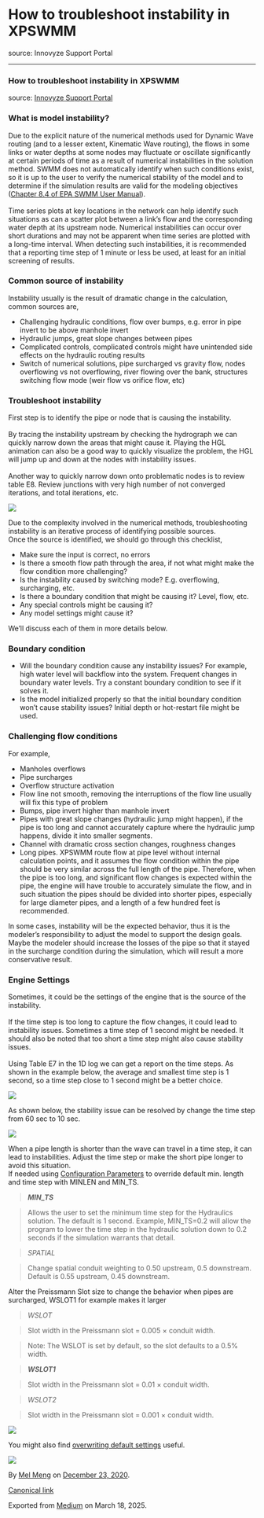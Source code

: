 # How to troubleshoot instability in XPSWMM

source: Innovyze Support Portal

---

### How to troubleshoot instability in XPSWMM

source: [Innovyze Support Portal](https://innovyze.force.com/support/s/article/Troubleshooting-unstable-1D-models-in-XPSWMM)

### What is model instability?

Due to the explicit nature of the numerical methods used for Dynamic Wave routing (and to a lesser extent, Kinematic Wave routing), the flows in some links or water depths at some nodes may fluctuate or oscillate significantly at certain periods of time as a result of numerical instabilities in the solution method. SWMM does not automatically identify when such conditions exist, so it is up to the user to verify the numerical stability of the model and to determine if the simulation results are valid for the modeling objectives ([Chapter 8.4 of EPA SWMM User Manual](https://www.epa.gov/sites/production/files/2019-02/documents/epaswmm5_1_manual_master_8-2-15.pdf)).  
   
Time series plots at key locations in the network can help identify such situations as can a scatter plot between a link’s flow and the corresponding water depth at its upstream node. Numerical instabilities can occur over short durations and may not be apparent when time series are plotted with a long-time interval. When detecting such instabilities, it is recommended that a reporting time step of 1 minute or less be used, at least for an initial screening of results.

### Common source of instability

Instability usually is the result of dramatic change in the calculation, common sources are,

* Challenging hydraulic conditions, flow over bumps, e.g. error in pipe invert to be above manhole invert
* Hydraulic jumps, great slope changes between pipes
* Complicated controls, complicated controls might have unintended side effects on the hydraulic routing results
* Switch of numerical solutions, pipe surcharged vs gravity flow, nodes overflowing vs not overflowing, river flowing over the bank, structures switching flow mode (weir flow vs orifice flow, etc)

### Troubleshoot instability

First step is to identify the pipe or node that is causing the instability.  
   
By tracing the instability upstream by checking the hydrograph we can quickly narrow down the areas that might cause it. Playing the HGL animation can also be a good way to quickly visualize the problem, the HGL will jump up and down at the nodes with instability issues.  
   
Another way to quickly narrow down onto problematic nodes is to review table E8. Review junctions with very high number of not converged iterations, and total iterations, etc.

![](images\1_OHiPNm6SXKY95h93bQEd8g.png)

Due to the complexity involved in the numerical methods, troubleshooting instability is an iterative process of identifying possible sources.  
Once the source is identified, we should go through this checklist,

* Make sure the input is correct, no errors
* Is there a smooth flow path through the area, if not what might make the flow condition more challenging?
* Is the instability caused by switching mode? E.g. overflowing, surcharging, etc.
* Is there a boundary condition that might be causing it? Level, flow, etc.
* Any special controls might be causing it?
* Any model settings might cause it?

We’ll discuss each of them in more details below.

### Boundary condition

* Will the boundary condition cause any instability issues? For example, high water level will backflow into the system. Frequent changes in boundary water levels. Try a constant boundary condition to see if it solves it.
* Is the model initialized properly so that the initial boundary condition won’t cause stability issues? Initial depth or hot-restart file might be used.

### Challenging flow conditions

For example,

* Manholes overflows
* Pipe surcharges
* Overflow structure activation
* Flow line not smooth, removing the interruptions of the flow line usually will fix this type of problem
* Bumps, pipe invert higher than manhole invert
* Pipes with great slope changes (hydraulic jump might happen), if the pipe is too long and cannot accurately capture where the hydraulic jump happens, divide it into smaller segments.
* Channel with dramatic cross section changes, roughness changes
* Long pipes. XPSWMM route flow at pipe level without internal calculation points, and it assumes the flow condition within the pipe should be very similar across the full length of the pipe. Therefore, when the pipe is too long, and significant flow changes is expected within the pipe, the engine will have trouble to accurately simulate the flow, and in such situation the pipes should be divided into shorter pipes, especially for large diameter pipes, and a length of a few hundred feet is recommended.

In some cases, instability will be the expected behavior, thus it is the modeler’s responsibility to adjust the model to support the design goals. Maybe the modeler should increase the losses of the pipe so that it stayed in the surcharge condition during the simulation, which will result a more conservative result.

### Engine Settings

Sometimes, it could be the settings of the engine that is the source of the instability.  
   
If the time step is too long to capture the flow changes, it could lead to instability issues. Sometimes a time step of 1 second might be needed. It should also be noted that too short a time step might also cause stability issues.  
   
Using Table E7 in the 1D log we can get a report on the time steps. As shown in the example below, the average and smallest time step is 1 second, so a time step close to 1 second might be a better choice.

![](images\1_878VRNQ3eCOn93iHeZsvdw.png)

As shown below, the stability issue can be resolved by change the time step from 60 sec to 10 sec.

![](images\1_5YH-gsqZXo9nzALCNo5H9A.png)

When a pipe length is shorter than the wave can travel in a time step, it can lead to instabilities. Adjust the time step or make the short pipe longer to avoid this situation.  
If needed using [Configuration Parameters](https://help.innovyze.com/display/xps/The+Configuration+Menu#TheConfigurationMenu-ConfigurationParameters) to override default min. length and time step with MINLEN and MIN\_TS.

> ***MIN\_TS***

> Allows the user to set the minimum time step for the Hydraulics solution. The default is 1 second. Example, MIN\_TS=0.2 will allow the program to lower the time step in the hydraulic solution down to 0.2 seconds if the simulation warrants that detail.

> *SPATIAL*

> Change spatial conduit weighting to 0.50 upstream, 0.5 downstream. Default is 0.55 upstream, 0.45 downstream.

Alter the Preissmann Slot size to change the behavior when pipes are surcharged, WSLOT1 for example makes it larger

> *WSLOT*

> Slot width in the Preissmann slot = 0.005 × conduit width.

> Note: The WSLOT is set by default, so the slot defaults to a 0.5% width.

> ***WSLOT1***

> Slot width in the Preissmann slot = 0.01 × conduit width.

> *WSLOT2*

> Slot width in the Preissmann slot = 0.001 × conduit width.

![](images\1_Zk7j7FrJSnNkEBzKdPuUQg.png)

You might also find [overwriting default settings](https://help.innovyze.com/display/xps/Hydraulics+Mode+Job+Control#HydraulicsModeJobControl-SimulationTolerances) useful.

![](images\1_oRW3t9aAc710IJY-T_8UpQ.png)

By [Mel Meng](https://medium.com/@mel-meng-pe) on [December 23, 2020](https://medium.com/p/f90446f452be).

[Canonical link](https://medium.com/@mel-meng-pe/how-to-troubleshoot-instability-in-xpswmm-f90446f452be)

Exported from [Medium](https://medium.com) on March 18, 2025.